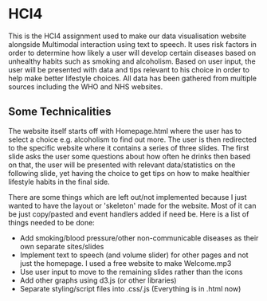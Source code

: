 # HCI4
This is the HCI4 assignment used to make our data visualisation website alongside Multimodal interaction using text to speech. It uses risk factors in order to determine how likely a user will develop certain diseases based on unhealthy habits such as smoking and alcoholism. Based on user input, the user will be presented with data and tips relevant to his choice in order to help make better lifestyle choices. All data has been gathered from multiple sources including the WHO and NHS websites.

## Some Technicalities
The website itself starts off with Homepage.html where the user has to select a choice e.g. alcoholism to find out more. The user is then redirected to the specific website where it contains a series of three slides. The first slide asks the user some questions about how often he drinks then based on that, the user will be presented with relevant data/statistics on the following slide, yet having the choice to get tips on how to make healthier lifestyle habits in the final side. 

There are some things which are left out/not implemented because I just wanted to have the layout or 'skeleton' made for the website. Most of it can be just copy/pasted and event handlers added if need be. Here is a list of things needed to be done:

- Add smoking/blood pressure/other non-communicable diseases as their own separate sites/slides 
- Implement text to speech (and volume slider) for other pages and not just the homepage. I used a free website to make Welcome.mp3 
- Use user input to move to the remaining slides rather than the icons
- Add other graphs using d3.js (or other libraries)
- Separate styling/script files into .css/.js (Everything is in .html now)

